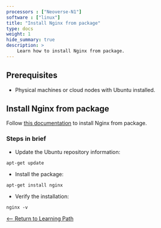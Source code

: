 ```yaml
---
processors : ["Neoverse-N1"]
software : ["linux"]
title: "Install Nginx from package"
type: docs
weight: 1
hide_summary: true
description: >
    Learn how to install Nginx from package.
---
```


## Prerequisites

* Physical machines or cloud nodes with Ubuntu installed.

## Install Nginx from package

Follow [this documentation](https://docs.nginx.com/nginx/admin-guide/installing-nginx/installing-nginx-open-source/#installing-a-prebuilt-ubuntu-package-from-an-ubuntu-repository) to install Nginx from package.

### Steps in brief

* Update the Ubuntu repository information:

```console
apt-get update
```

* Install the package:

```console
apt-get install nginx
```

* Verify the installation:

```console
nginx -v
```

[<-- Return to Learning Path](/content/en/cloud/nginx/#sections)
